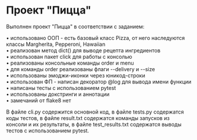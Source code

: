 # Проект "Пицца"

Выполнен проект "Пицца" в соответствии с заданием:

&bull; использовано ООП - есть базовый класс Pizza, от него наследуются классы Margherita, Pepperoni, Hawaiian<br>
&bull; реализован метод dict() для выводе рецепта ингредиентов<br>
&bull; использован пакет click для работы с консолью<br>
&bull; реализованы консольные команды order и menu<br>
&bull; для команды order реализованы флаги --delivery и --size<br>
&bull; использованы эмоджи-иконки через юникод-строки<br>
&bull; использован ФП - написан декоратор @log для вывода имени функции<br>
&bull; написаны тесты с использованием pytest<br>
&bull; использованы докстринги и аннотации<br>
&bull; замечаний от flake8 нет<br>

В файле cli.py содержится основной код, в файле tests.py содержатся коды тестов, в файле result.txt содержатся команды запусков из консоли и их результаты, в файле test_results.txt содержатся выводы тестов с использованием pytest.
